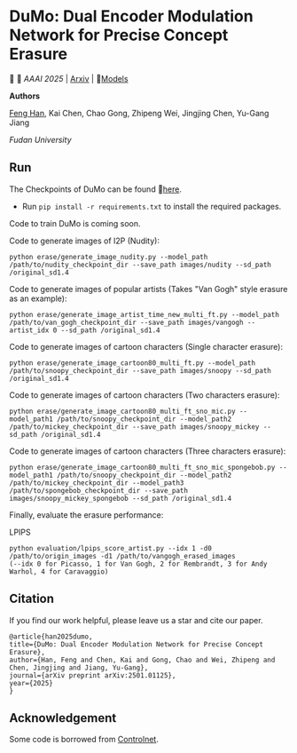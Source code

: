 # DuMo: Dual Encoder Modulation Network for Precise Concept Erasure

🚀 🚀 _AAAI 2025_ | [Arxiv](https://arxiv.org/abs/2501.01125) | 🤗[Models](https://huggingface.co/maplebb/DuMo) 

**Authors**

[Feng Han](https://scholar.google.com.hk/citations?hl=zh-CN&user=oFmRTTkAAAAJ), Kai Chen, Chao Gong, Zhipeng Wei, Jingjing Chen, Yu-Gang Jiang

_Fudan University_

## Run

The Checkpoints of DuMo can be found 🤗[here](https://huggingface.co/maplebb/DuMo). 

* Run `pip install -r requirements.txt` to install the required packages.

Code to train DuMo is coming soon.

Code to generate images of I2P (Nudity):
    
```
python erase/generate_image_nudity.py --model_path /path/to/nudity_checkpoint_dir --save_path images/nudity --sd_path /original_sd1.4
```
Code to generate images of popular artists (Takes "Van Gogh" style erasure as an example):

```
python erase/generate_image_artist_time_new_multi_ft.py --model_path /path/to/van_gogh_checkpoint_dir --save_path images/vangogh --artist_idx 0 --sd_path /original_sd1.4
```
Code to generate images of cartoon characters (Single character erasure):
```
python erase/generate_image_cartoon80_multi_ft.py --model_path /path/to/snoopy_checkpoint_dir --save_path images/snoopy --sd_path /original_sd1.4
```
Code to generate images of cartoon characters (Two characters erasure):
```
python erase/generate_image_cartoon80_multi_ft_sno_mic.py --model_path1 /path/to/snoopy_checkpoint_dir --model_path2 /path/to/mickey_checkpoint_dir --save_path images/snoopy_mickey --sd_path /original_sd1.4
```
Code to generate images of cartoon characters (Three characters erasure):
```
python erase/generate_image_cartoon80_multi_ft_sno_mic_spongebob.py --model_path1 /path/to/snoopy_checkpoint_dir --model_path2 /path/to/mickey_checkpoint_dir --model_path3 /path/to/spongebob_checkpoint_dir --save_path images/snoopy_mickey_spongebob --sd_path /original_sd1.4
```
Finally, evaluate the erasure performance:

LPIPS 

```
python evaluation/lpips_score_artist.py --idx 1 -d0 /path/to/origin_images -d1 /path/to/vangogh_erased_images
(--idx 0 for Picasso, 1 for Van Gogh, 2 for Rembrandt, 3 for Andy Warhol, 4 for Caravaggio)
```
    





## Citation
If you find our work helpful, please leave us a star and cite our paper.
  
  ```
@article{han2025dumo,
  title={DuMo: Dual Encoder Modulation Network for Precise Concept Erasure},
  author={Han, Feng and Chen, Kai and Gong, Chao and Wei, Zhipeng and Chen, Jingjing and Jiang, Yu-Gang},
  journal={arXiv preprint arXiv:2501.01125},
  year={2025}
}
  ```

## Acknowledgement
Some code is borrowed from [Controlnet](https://github.com/lllyasviel/ControlNet).